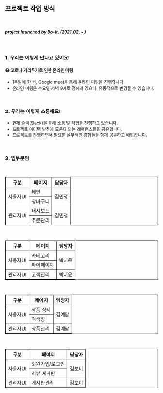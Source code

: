 ## 프로젝트 작업 방식

</br>

##### <i>project launched by <b>Do-it</b>. (2021.02. ~ )</i>

</br>

### 1. 우리는 이렇게 만나고 있어요! </br>

#### 😷 코로나 거리두기로 인한 온라인 미팅

- 1주일에 한 번, Google meet을 통해 온라인 미팅을 진행합니다.
- 온라인 미팅은 수요일 저녁 9시로 정해져 있으나, 유동적으로 변경될 수 있습니다.

</br>

### 2. 우리는 이렇게 소통해요!

- 현재 슬랙(Slack)을 통해 소통 및 작업을 진행하고 있습니다.
- 프로젝트 아이템 발전에 도움이 되는 레퍼런스들을 공유합니다.
- 프로젝트를 진행하면서 필요한 실무적인 경험들을 함께 공부하고 배워갑니다.

<br/>

### 3. 업무분담

<br/>

<table style="border-collapse: collapse;border: 1px solid black;">
    <thead>
        <tr>
            <th style="collapse;border: 1px solid black;">구분</th>
            <th style="collapse;border: 1px solid black;">페이지</th>
            <th style="collapse;border: 1px solid black;">담당자</th>
        </tr>
    </thead>
    <tbody>
        <tr style="collapse;border: 1px solid black;">
            <td rowspan=2  style="collapse;border: 1px solid black;">사용자UI</td>
            <td style="collapse;border: 1px solid black;">메인</td>
            <td rowspan=2  style="collapse;border: 1px solid black;">김민정</td>
        </tr>
        <tr style="collapse;border: 1px solid black;"> 
            <td style="collapse;border: 1px solid black;">장바구니</td> 
        </tr> 
        <tr>
            <td rowspan=2 style="collapse;border: 1px solid black;">관리자UI</td>
            <td style="collapse;border: 1px solid black;">대시보드</td>
            <td rowspan=2 style="collapse;border: 1px solid black;">김민정</td>
        </tr>
        <tr style="collapse;border: 1px solid black;"> 
            <td style="collapse;border: 1px solid black;">주문관리</td> 
        </tr> 
    </tbody>
</table>

<br/>

<table style="border-collapse: collapse;border: 1px solid black;">
    <thead>
        <tr>
            <th style="collapse;border: 1px solid black;">구분</th>
            <th style="collapse;border: 1px solid black;">페이지</th>
            <th style="collapse;border: 1px solid black;">담당자</th>
        </tr>
    </thead>
    <tbody>
        <tr style="collapse;border: 1px solid black;">
            <td rowspan=2  style="collapse;border: 1px solid black;">사용자UI</td>
            <td style="collapse;border: 1px solid black;">카테고리</td>
            <td rowspan=2  style="collapse;border: 1px solid black;">박서윤</td>
        </tr>
        <tr style="collapse;border: 1px solid black;"> 
            <td style="collapse;border: 1px solid black;">마이페이지</td> 
        </tr> 
        <tr>
            <td rowspan=2 style="collapse;border: 1px solid black;">관리자UI</td>
            <td style="collapse;border: 1px solid black;">고객관리</td>
            <td style="collapse;border: 1px solid black;">박서윤</td>
        </tr> 
    </tbody>
</table>

<br/>

<table style="border-collapse: collapse;border: 1px solid black;">
    <thead>
        <tr>
            <th style="collapse;border: 1px solid black;">구분</th>
            <th style="collapse;border: 1px solid black;">페이지</th>
            <th style="collapse;border: 1px solid black;">담당자</th>
        </tr>
    </thead>
    <tbody>
        <tr style="collapse;border: 1px solid black;">
            <td rowspan=2  style="collapse;border: 1px solid black;">사용자UI</td>
            <td style="collapse;border: 1px solid black;">상품 상세</td>
            <td rowspan=2  style="collapse;border: 1px solid black;">김예담</td>
        </tr>
        <tr style="collapse;border: 1px solid black;"> 
            <td style="collapse;border: 1px solid black;">검색창</td> 
        </tr> 
        <tr>
            <td rowspan=2 style="collapse;border: 1px solid black;">관리자UI</td>
            <td style="collapse;border: 1px solid black;">상품관리</td>
            <td style="collapse;border: 1px solid black;">김예담</td>
        </tr> 
    </tbody>
</table>

<br/>

<table style="border-collapse: collapse;border: 1px solid black;">
    <thead>
        <tr>
            <th style="collapse;border: 1px solid black;">구분</th>
            <th style="collapse;border: 1px solid black;">페이지</th>
            <th style="collapse;border: 1px solid black;">담당자</th>
        </tr>
    </thead>
    <tbody>
        <tr style="collapse;border: 1px solid black;">
            <td rowspan=2  style="collapse;border: 1px solid black;">사용자UI</td>
            <td style="collapse;border: 1px solid black;">회원가입/로그인</td>
            <td rowspan=2  style="collapse;border: 1px solid black;">김보미</td>
        </tr>
        <tr style="collapse;border: 1px solid black;"> 
            <td style="collapse;border: 1px solid black;">리뷰 게시판</td> 
        </tr> 
        <tr>
            <td rowspan=2 style="collapse;border: 1px solid black;">관리자UI</td>
            <td style="collapse;border: 1px solid black;">게시판관리</td>
            <td style="collapse;border: 1px solid black;">김보미</td>
        </tr> 
    </tbody>
</table>
